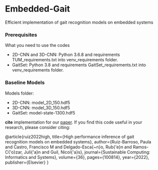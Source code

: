 # Embedded-Gait
 Efficient implementation of gait recognition models on embedded systems
 
### Prerequisites
What you need to use the codes 
* 2D-CNN and 3D-CNN: 
Python 3.6.8 and requirements TUM_requirements.txt into venv_requirements folder.
* GaitSet:
Python 3.8 and requirements GaitSet_requirements.txt into venv_requirements folder.

### Baseline Models
Models folder:
* 2D-CNN: model_2D_150.hdf5
* 3D-CNN: model_3D_150.hdf5
* GaitSet: model-state-1300.hdf5 


**cite** implementation for our [paper]([[https://arxiv.org/abs/1711.08389](https://www.sciencedirect.com/science/article/pii/S2210537922001457)]).  If you find this code useful in your research, please consider citing:

 @article{ruiz2022high,
   title={High performance inference of gait recognition models on embedded systems},
   author={Ruiz-Barroso, Paula and Castro, Francisco M and Delgado-Esca{\~n}o, Rub{\'e}n and Ramos-C{\'o}zar, Juli{\'a}n and Guil, Nicol{\'a}s},
   journal={Sustainable Computing: Informatics and Systems},
   volume={36},
   pages={100814},
   year={2022},
   publisher={Elsevier}
 }
